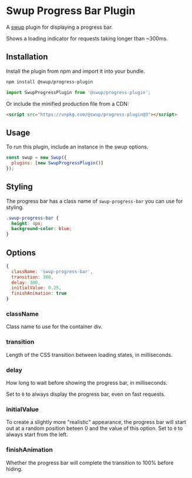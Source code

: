 # Swup Progress Bar Plugin

A [swup](https://swup.js.org) plugin for displaying a progress bar.

Shows a loading indicator for requests taking longer than ~300ms.


## Installation

Install the plugin from npm and import it into your bundle.

```bash
npm install @swup/progress-plugin
```

```js
import SwupProgressPlugin from '@swup/progress-plugin';
```

Or include the minified production file from a CDN:

```html
<script src="https://unpkg.com/@swup/progress-plugin@3"></script>
```

## Usage

To run this plugin, include an instance in the swup options.

```javascript
const swup = new Swup({
  plugins: [new SwupProgressPlugin()]
});
```

## Styling

The progress bar has a class name of `swup-progress-bar` you can use for styling.

```css
.swup-progress-bar {
  height: 4px;
  background-color: blue;
}
```

## Options

```javascript
{
  className: 'swup-progress-bar',
  transition: 300,
  delay: 300,
  initialValue: 0.25,
  finishAnimation: true
}
```

### className

Class name to use for the container div.

### transition

Length of the CSS transition between loading states, in milliseconds.

### delay

How long to wait before showing the progress bar, in milliseconds.

Set to `0` to always display the progress bar, even on fast requests.

### initialValue

To create a slightly more "realistic" appearance, the progress bar will start
out at a random position beteen 0 and the value of this option. Set to `0` to
always start from the left.

### finishAnimation

Whether the progress bar will complete the transition to 100% before hiding.
